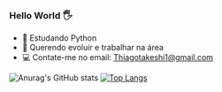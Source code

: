 ### Hello World 🖐

- 🌱 Estudando Python
- 🦈 Querendo evoluir e trabalhar na área
- 💻 Contate-me no email: Thiagotakeshi1@gmail.com

![Anurag's GitHub stats](https://github-readme-stats.vercel.app/api?username=Jackdaaw&show_icons=true&theme=synthwave)
[![Top Langs](https://github-readme-stats.vercel.app/api/top-langs/?username=Jackdaaw&layout=compact)](https://github.com/anuraghazra/github-readme-stats)
 
<div>
   <a href="https://beacons.ai/Ferreirathiago">
   


